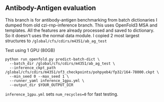 ## Antibody-Antigen evaluation
This branch is for antibody-antigen benchmarking from batch dictionaries I dumped from old czi-rnp-inference branch.
This uses OpenFold3 MSA and templates. All the features are already processed and saved to dictionary. So it doesn't uses the normal data module.
I copied 2 most largest structures to `/global/cfs/cdirs/m4351/ab_ag_test`

Test using 1 GPU (80GB)
```
python run_openfold.py predict-batch-dict \
  --batch_dir /global/cfs/cdirs/m4351/ab_ag_test \
  --inference_ckpt_path /global/cfs/cdirs/m4351/of3_checkpoints/pohpyeb4/fp32/164-78000.ckpt \
  --min_seed 0 --max_seed 1 \
  --runner_yaml inference_1gpu.yml \
  --output_dir $YOUR_OUTPUT_DIR
```

`inference_1gpu.yml` sets `num_recycles=0` for fast testing. 